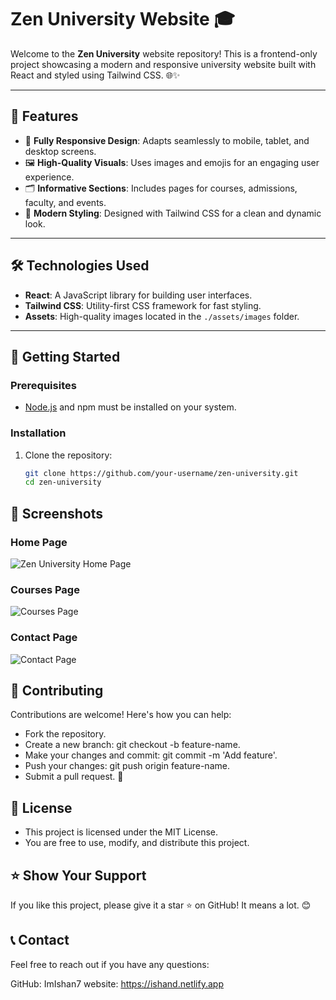 # Zen University Website 🎓

Welcome to the **Zen University** website repository! This is a frontend-only project showcasing a modern and responsive university website built with React and styled using Tailwind CSS. 🌐✨

---

## 🌟 Features

- 📱 **Fully Responsive Design**: Adapts seamlessly to mobile, tablet, and desktop screens.
- 🖼️ **High-Quality Visuals**: Uses images and emojis for an engaging user experience.
- 🗂️ **Informative Sections**: Includes pages for courses, admissions, faculty, and events.
- 🎨 **Modern Styling**: Designed with Tailwind CSS for a clean and dynamic look.

---

## 🛠️ Technologies Used

- **React**: A JavaScript library for building user interfaces.
- **Tailwind CSS**: Utility-first CSS framework for fast styling.
- **Assets**: High-quality images located in the `./assets/images` folder.

---

## 🚀 Getting Started

### Prerequisites

- [Node.js](https://nodejs.org/) and npm must be installed on your system.

### Installation

1. Clone the repository:
   ```bash
   git clone https://github.com/your-username/zen-university.git
   cd zen-university
   
## 📸 Screenshots

### Home Page
![Zen University Home Page](src/images/location/CAMPUS01.png)

### Courses Page
![Courses Page](src/images/location/CAMPUS02.png)

### Contact Page
![Contact Page](src/images/location/CAMPUS03.png)


## 🙌 Contributing
Contributions are welcome! Here's how you can help:

- Fork the repository.
- Create a new branch: git checkout -b feature-name.
- Make your changes and commit: git commit -m 'Add feature'.
- Push your changes: git push origin feature-name.
- Submit a pull request. 🎉

## 📄 License
- This project is licensed under the MIT License. 
- You are free to use, modify, and distribute this project.

## ⭐ Show Your Support
If you like this project, please give it a star ⭐ on GitHub! It means a lot. 😊

## 📞 Contact
Feel free to reach out if you have any questions:

GitHub: ImIshan7
website: https://ishand.netlify.app

